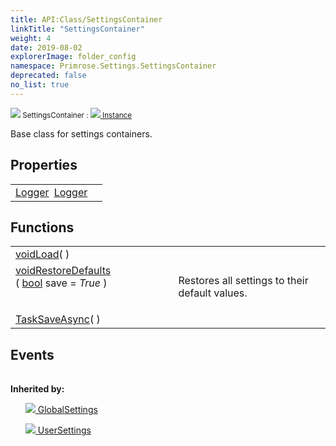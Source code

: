 ```yaml
---
title: API:Class/SettingsContainer
linkTitle: "SettingsContainer"
weight: 4
date: 2019-08-02
explorerImage: folder_config
namespace: Primrose.Settings.SettingsContainer
deprecated: false
no_list: true
---
```

<small class="inheritance">
<span class="" href="/docs/api-reference/Class/SettingsContainer"><img src="/icons/silk/folder_config.png"/>&nbsp;SettingsContainer</span>&nbsp;:&nbsp;<a class="" href="/docs/api-reference/Class/Instance"><img src="/icons/silk/default.png"/>&nbsp;Instance</a></small>
<p class="summary">

Base class for settings containers.

</p>
 
## Properties
 
<table class="studiohide">
<tbody>
<tr class="function-row ">
<td style="vertical-align:top;white-space:normal;">
<div>
<a class="type" href="/docs/api-reference/Misc/Logger">Logger</a><span class="method-body" style="text-indent: -2em; padding-left: 0.5em"><a class="name" href="Logger">Logger</a></span></td>
<td style="vertical-align:top;white-space:normal;">
</td>
</tr>

</tbody>
</table>
 
## Functions
 
<table class="studiohide">
<tbody>
<tr class="function-row ">
<td style="vertical-align:top;white-space:normal;">
<div>
<a class="type" href="/docs/api-reference/System/void">void</a><span class="method-body" style="text-indent: -2em;"><a class="method-name  " href="Load">Load</a></span><span style="display: inline-block">( <span class="param" style="white-space: nowrap"></span> )</span></span></div></td>
<td style="vertical-align:top;white-space:normal;">
</td>
</tr>

<tr class="function-row ">
<td style="vertical-align:top;white-space:normal;">
<div>
<a class="type" href="/docs/api-reference/System/void">void</a><span class="method-body" style="text-indent: -2em;"><a class="method-name  " href="RestoreDefaults">RestoreDefaults</a></span><span style="display: inline-block">( <span class="param" style="white-space: nowrap"><a class="type" href="/docs/api-reference/System/Primitives#boolean">bool</a> save = <i>True</i></span> )</span></span></div></td>
<td style="vertical-align:top;white-space:normal;">
<p>
Restores all settings to their default values.
</p></td>
</tr>

<tr class="function-row ">
<td style="vertical-align:top;white-space:normal;">
<div>
<a class="type" href="/docs/api-reference/System/Task">Task</a><span class="method-body" style="text-indent: -2em;"><a class="method-name  " href="SaveAsync">SaveAsync</a></span><span style="display: inline-block">( <span class="param" style="white-space: nowrap"></span> )</span></span></div></td>
<td style="vertical-align:top;white-space:normal;">
</td>
</tr>

</tbody>
</table>
 
## Events
 
<table class="studiohide">
<tbody>
</tbody>
</table>
<b>
Inherited by:</b>
<div class="inheritors">
<ul class="root">
<a class="" href="/docs/api-reference/Class/GlobalSettings"><img src="/icons/silk/folder_config.png"/>&nbsp;GlobalSettings</a>
<ul class="nested">
</ul>
<a class="" href="/docs/api-reference/Class/UserSettings"><img src="/icons/silk/folder_config.png"/>&nbsp;UserSettings</a>
<ul class="nested">
</ul>
</ul>
</div>
